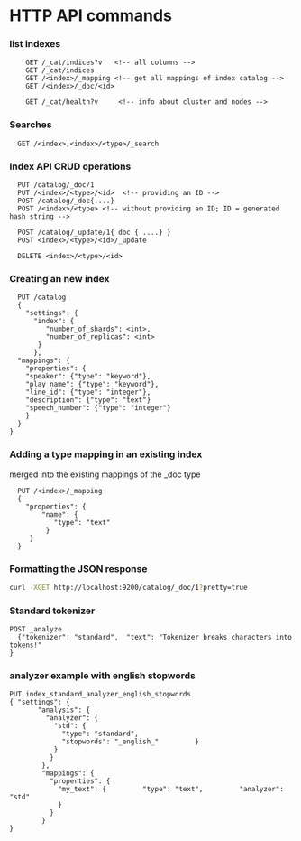 # HTTP API commands

### list indexes
```http
    GET /_cat/indices?v   <!-- all columns -->
    GET /_cat/indices
    GET /<index>/_mapping <!-- get all mappings of index catalog -->
    GET /<index>/_doc/<id>

    GET /_cat/health?v     <!-- info about cluster and nodes -->
```
### Searches
```http
  GET /<index>,<index>/<type>/_search
```

### Index API CRUD operations
```http
  PUT /catalog/_doc/1
  PUT /<index>/<type>/<id>  <!-- providing an ID -->
  POST /catalog/_doc{....}
  POST /<index>/<type> <!-- without providing an ID; ID = generated hash string -->

  POST /catalog/_update/1{ doc { ....} }
  POST <index>/<type>/<id>/_update

  DELETE <index>/<type>/<id>
```

### Creating an **new** index
```http
  PUT /catalog 
  {
    "settings": {
      "index": {
         "number_of_shards": <int>,
         "number_of_replicas": <int>
       }
      },
  "mappings": {
    "properties": {
    "speaker": {"type": "keyword"},
    "play_name": {"type": "keyword"},
    "line_id": {"type": "integer"},
    "description": {"type": "text"}
    "speech_number": {"type": "integer"}
    }
  }
}
```

### Adding a type mapping in an existing index
merged into the existing mappings of the _doc type
```http
  PUT /<index>/_mapping
  {
    "properties": {
        "name": {
           "type": "text"    
         }
     }
  }
```

### Formatting the JSON response
```bash
curl -XGET http://localhost:9200/catalog/_doc/1?pretty=true
```

### Standard tokenizer
```http
POST _analyze
  {"tokenizer": "standard",  "text": "Tokenizer breaks characters into tokens!"
}
```

### analyzer example with english stopwords
```http
PUT index_standard_analyzer_english_stopwords
{ "settings": {
       "analysis": {
         "analyzer": {
           "std": {
             "type": "standard",
             "stopwords": "_english_"         }       
           }
          }
        },
        "mappings": {
          "properties": {
            "my_text": {         "type": "text",         "analyzer": "std"
            }
          }
        }
}
```

